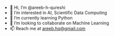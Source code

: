 - 👋 Hi, I’m @areeb-h-qureshi
- 👀 I’m interested in AI, Scientific Data Computing
- 🌱 I’m currently learning Python
- 💞️ I’m looking to collaborate on Machine Learning
- 📫 Reach me at areeb.hq@gmail.com

<!---
areeb-h-qureshi/areeb-h-qureshi is a ✨ special ✨ repository because its `README.md` (this file) appears on your GitHub profile.
You can click the Preview link to take a look at your changes.
--->
